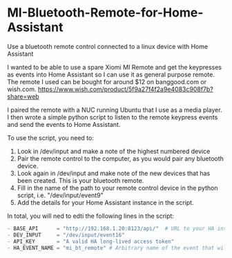 # MI-Bluetooth-Remote-for-Home-Assistant
Use a bluetooth remote control connected to a linux device with Home Assistant

I wanted to be able to use a spare Xiomi MI Remote and get the keypresses as events into Home Assistant so I can use it as general purpose remote. The remote I used can be bought for around $12 on banggood.com or wish.com.  https://www.wish.com/product/5f9a27f4f2a9e4083c908f7b?share=web

I paired the remote with a NUC running Ubuntu that I use as a media player. I then wrote a simple python script to listen to the remote keypress events and send the events to Home Assistant.

To use the script, you need to:
1. Look in /dev/input and make a note of the highest numbered device
2. Pair the remote control to the computer, as you would pair any bluetooth device.
3. Look again in /dev/input and make note of the new devices that has been created. This is your bluetooth remote.
4. Fill in the name of the path to your remote control device in the python script, i.e. "/dev/input/event9"
5. Add the details for your Home Assistant instance in the script.

In total, you will ned to edti the following lines in the script:
````python
- BASE_API      = "http://192.168.1.20:8123/api/"  # URL to your HA instance.
- DEV_INPUT     = "/dev/input/event16"             
- API_KEY       = "A valid HA long-lived access token"
- HA_EVENT_NAME = "mi_bt_remote" # Arbitrary name of the event that will get fired.
````
